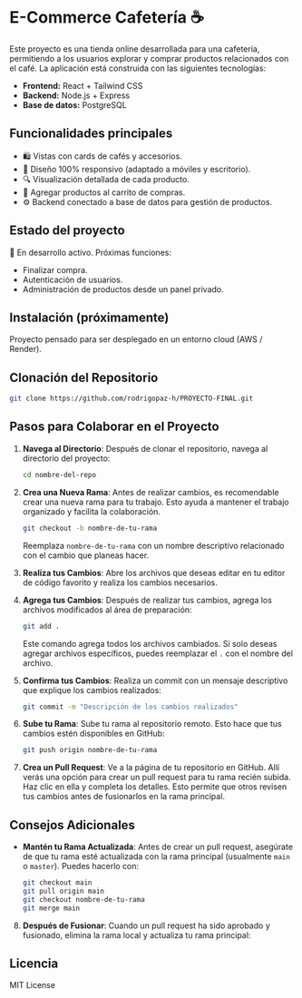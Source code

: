# E-Commerce Cafetería ☕

Este proyecto es una tienda online desarrollada para una cafetería, permitiendo a los usuarios explorar y comprar productos relacionados con el café. La aplicación está construida con las siguientes tecnologías:

- **Frontend:** React + Tailwind CSS
- **Backend:** Node.js + Express
- **Base de datos:** PostgreSQL

## Funcionalidades principales

- 🛍️ Vistas con cards de cafés y accesorios.
- 📱 Diseño 100% responsivo (adaptado a móviles y escritorio).
- 🔍 Visualización detallada de cada producto.
- 🛒 Agregar productos al carrito de compras.
- ⚙️ Backend conectado a base de datos para gestión de productos.

## Estado del proyecto

🚀 En desarrollo activo. Próximas funciones:
- Finalizar compra.
- Autenticación de usuarios.
- Administración de productos desde un panel privado.

## Instalación (próximamente)

Proyecto pensado para ser desplegado en un entorno cloud (AWS / Render).

## Clonación del Repositorio

```bash
git clone https://github.com/rodrigopaz-h/PROYECTO-FINAL.git
```

## Pasos para Colaborar en el Proyecto

1. **Navega al Directorio**:
   Después de clonar el repositorio, navega al directorio del proyecto:

   ```bash
   cd nombre-del-repo
   ```

2. **Crea una Nueva Rama**:
   Antes de realizar cambios, es recomendable crear una nueva rama para tu trabajo. Esto ayuda a mantener el trabajo organizado y facilita la colaboración.

   ```bash
   git checkout -b nombre-de-tu-rama
   ```

   Reemplaza `nombre-de-tu-rama` con un nombre descriptivo relacionado con el cambio que planeas hacer.

3. **Realiza tus Cambios**:
   Abre los archivos que deseas editar en tu editor de código favorito y realiza los cambios necesarios.

4. **Agrega tus Cambios**:
   Después de realizar tus cambios, agrega los archivos modificados al área de preparación:

   ```bash
   git add .
   ```

   Este comando agrega todos los archivos cambiados. Si solo deseas agregar archivos específicos, puedes reemplazar el `.` con el nombre del archivo.

5. **Confirma tus Cambios**:
   Realiza un commit con un mensaje descriptivo que explique los cambios realizados:

   ```bash
   git commit -m "Descripción de los cambios realizados"
   ```

6. **Sube tu Rama**:
   Sube tu rama al repositorio remoto. Esto hace que tus cambios estén disponibles en GitHub:

   ```bash
   git push origin nombre-de-tu-rama
   ```

7. **Crea un Pull Request**:
   Ve a la página de tu repositorio en GitHub. Allí verás una opción para crear un pull request para tu rama recién subida. Haz clic en ella y completa los detalles. Esto permite que otros revisen tus cambios antes de fusionarlos en la rama principal.

## Consejos Adicionales
- **Mantén tu Rama Actualizada**: Antes de crear un pull request, asegúrate de que tu rama esté actualizada con la rama principal (usualmente `main` o `master`). Puedes hacerlo con:

   ```bash
   git checkout main
   git pull origin main
   git checkout nombre-de-tu-rama
   git merge main
   ```

8. **Después de Fusionar**: Cuando un pull request ha sido aprobado y fusionado, elimina la rama local y actualiza tu rama principal:


## Licencia

MIT License
